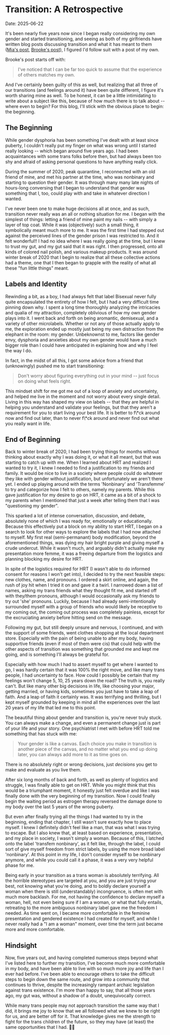 
# Transition: A Retrospective
Date: 2025-06-22

It's been nearly five years now since I began really considering my own gender and started transitioning, and seeing as both of my girlfriends have written blog posts discussing transition and what it has meant to them ([Mia's post](https://miakizz.quest/posts/trans1/), [Brooke's post](https://breq.dev/2025/06/22/gender)), I figured I'd follow suit with a post of my own.

Brooke's post starts off with:
> I've noticed that I can be far too quick to assume that the experience of others matches my own.

And I've certainly been guilty of this as well, but realizing that all three of our transitions (and feelings around it) have been quite different, I figure it's worth sharing mine as well. To be honest, it can be a little intimidating to write about a subject like this, because of how much there is to talk about -- where even to begin? For this blog, I'll stick with the obvious place to begin: the beginning.

## The Beginning

While gender dysphoria has been something I've dealt with at least since puberty, I couldn't really put my finger on what was wrong until I started really looking -- which began around five years ago. I had been acquaintances with some trans folks before then, but had always been too shy and afraid of asking personal questions to have anything really click.

During the summer of 2020, peak quarantine, I reconnected with an old friend of mine, and met his partner at the time, who was nonbinary and starting to question their gender. It was through many many late nights of hours-long conversing that I began to understand that gender was something that I, too, could play with and take in whatever direction I wanted.

I've never been one to make huge decisions all at once, and as such, transition never really was an all or nothing situation for me. I began with the simplest of things: letting a friend of mine paint my nails -- with simply a layer of top coat. While it was (objectively) such a small thing, it symbolically meant much more to me. It was the first time I had stepped out against the perceived lines of the gender prison I was restricted to. And it felt wonderful!! I had no idea where I was really going at the time, but I knew to trust my gut, and my gut said that it was right. I then progressed, onto all kinds of colored nail polish, and various makeup products. It was around winter break of 2020 that I begin to realize that all these collective actions had a theme, one that I then began to grapple with the reality of what all these "fun little things" meant.

## Labels and Identity

Rewinding a bit, as a boy, I had always felt that label Bisexual never fully quite encapsulated the entirety of how I felt, but I had a very difficult time pinning down why. I spent a long time thoroughly analyzing the intricacies and qualia of my attraction, completely oblivious of how my own gender plays into it. I went back and forth on being aromantic, demisexual, and a variety of other microlabels. Whether or not any of those actually apply to me, the exploration ended up mostly just being my own distraction from the elephant in the room: my gender. Unbeknownst to me, factors like gender envy, dysphoria and anxieties about my own gender would have a much bigger role than I could have anticipated in explaining how and why I feel the way I do.

In fact, in the midst of all this, I got some advice from a friend that (unknowingly) pushed me to start transitioning:
> Don't worry about figuring everything out in your mind -- just focus on doing what feels right.

This mindset shift for me got me out of a loop of anxiety and uncertainty, and helped me live in the moment and not worry about every single detail. Living in this way has shaped my view on labels -- that they are helpful in helping you understand and validate your feelings, but that they aren't a requirement for you to start living your best life. It is better to f\\*ck around now and find out later, than to never f\\*ck around and never find out what you really want in life.

## End of Beginning

Back to winter break of 2020, I had been trying things for months without thinking about exactly why I was doing it, or what it all meant, but that was starting to catch up with me. When I learned about HRT and realized I wanted to try it, I knew I needed to find a justification to my friends and family. It would be nice to live in a society where people could do whatever they like with gender without justification, but unfortunately we aren't there yet. I ended up playing around with the terms 'Nonbinary' and 'Transfemme' to try and categorize how I felt to others, namely my parents. While this gave justification for my desire to go on HRT, it came as a bit of a shock to my parents when I mentioned that just a week after telling them that I was "questioning my gender".

This sparked a lot of intense conversation, discussion, and debate, absolutely none of which I was ready for, emotionally or educationally. Because this effectively put a block on my ability to start HRT, I began on a search to look for other ways to explore the labels that I had now attached to myself. My first real (semi-permanant) body modification, beyond the aforementioned things, was dying my hair bright purple and giving myself a crude undercut. While it wasn't much, and arguably didn't actually make my presentation more femme, it was a freeing departure from the logistics and planning blocking my desire for HRT.

In spite of the logistics required for HRT (I wasn't able to do informed consent for reasons I won't get into), I decided to try the next feasible steps: new clothes, name, and pronouns. I ordered a skirt online, and again, the rush of joy hit when I tried it on and gave it a twirl. I narrowed down a list of names, asking my trans friends what they thought fit me, and started off with they/them pronouns, although I would occasionally ask my friends to try out 'she' pronouns. Luckily, because I had already semi-intentionally surrounded myself with a group of friends who would likely be receptive to my coming out, the coming out process was completely painless, except for the excruciating anxiety before hitting send on the message.

Following my gut, but still deeply unsure and nervous, I continued, and with the support of some friends, went clothes shopping at the local department store. Especially with the pain of being unable to alter my body, having supportive friends (even if most of them were cis) that could help with the other aspects of transition was something that grounded me and kept me going, and is something I'll always be grateful for. 

Especially with how much I had to assert myself to get where I wanted to go, I was hardly certain that it was 100% the right move, and like many trans people, I had uncertainty to face. How could I possibly be certain that my feelings won't change 5, 10, 25 years down the road? The truth is, you really can't. But like many other big decisions in life, like choosing your major, getting married, or having kids, sometimes you just have to take a leap of faith. And a leap of faith it certainly was. It was terrifying and thrilling, but I kept myself grounded by keeping in mind all the experiences over the last 20 years of my life that led me to this point.

The beautiful thing about gender and transition is, you're never truly stuck. You can always make a change, and even a permanent change just is part of your life and your story. One psychiatrist I met with before HRT told me something that has stuck with me:
> Your gender is like a canvas. Each choice you make in transition is another piece of the canvas, and no matter what you end up doing later, you can always add more to it as time goes on.

There is no absolutely right or wrong decisions, just *decisions* you get to make and evaluate as you live them.

After six long months of back and forth, as well as plenty of logistics and struggle, I was finally able to get on HRT. While you might think that this would be a triumphant moment, it honestly just felt overdue and like I was finally done with the very beginning of my transition. Now I could finally begin the waiting period as estrogen therapy reversed the damage done to my body over the last 5 years of the wrong puberty.

But even after finally trying all the things I had wanted to try in the beginning, ending that chapter, I still wasn't sure exactly how to place myself. I knew I definitely didn't feel like a man, that was what I was trying to escape. But I also knew that, at least based on experience, presentation, and my place in society, I wasn't simply a woman. Because of this, I latched onto the label 'transfem nonbinary', as it felt like, through the label, I could sort of give myself freedom from strict labels, by using the more broad label 'nonbinary'. At this point in my life, I don't consider myself to be nonbinary anymore, and while you could call it a phase, it was a very very helpful phase for me.

Being early in your transition as a trans woman is absolutely terrifying. All the horrible stereotypes are targeted at you, and you are just trying your best, not knowing what you're doing, and to boldly declare yourself a woman when there is still (understandably) incongruence, is often met with much more backlash. For me, not having the confidence to declare myself a woman, hell, not even being sure if I am a woman, or what that fully entails, retreating to the more ambiguous nonbinary label gave me the freedom I needed. As time went on, I became more comfortable in the feminine presentation and gendered existence I had created for myself, and while I never really had a "I am a woman" moment, over time the term just became more and more comfortable.

## Hindsight

Now, five years out, and having completed numerous steps beyond what I've listed here to further my transition, I've become much more comfortable in my body, and have been able to live with so much more joy and life than I ever had before. I've been able to encourage others to take the difficult steps to begin down the same route, and grow into a community that continues to thrive, despite the increasingly rampant archaic legislation against trans existence. I'm more than happy to say, that all those years ago, my gut was, without a shadow of a doubt, unequivocally correct.

While many trans people may not approach transition the same way that I did, it brings me joy to know that we all followed what we knew to be right for us, and are better off for it. That knowledge gives me the strength to fight for the trans children of the future, so they may have (at least) the same opportunities that I had. 🏳️‍⚧️